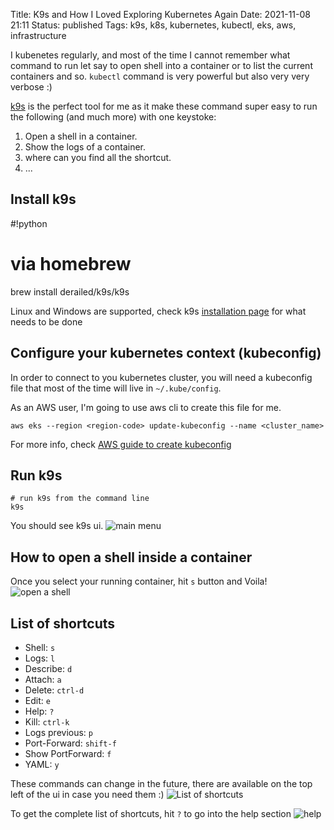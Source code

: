 Title: K9s and How I Loved Exploring Kubernetes Again
Date: 2021-11-08 21:11
Status: published
Tags: k9s, k8s, kubernetes, kubectl, eks, aws, infrastructure


I  kubenetes regularly, and most of the time I cannot remember what command
to run let say to open shell into a container or to list the current containers and so.
`kubectl` command is very powerful but also very very verbose :)

[k9s](https://k9scli.io) is the perfect tool for me as it make these command super easy to run the following (and much more) with
one keystoke:

1. Open a shell in a container.
2. Show the logs of a container.
3. where can you find all the shortcut.
4. ...

## Install k9s
#!python
# via homebrew
brew install derailed/k9s/k9s


Linux and Windows are supported, check k9s [installation page](https://k9scli.io/topics/install/)
for what needs to be done

## Configure your kubernetes context (kubeconfig)
In order to connect to you kubernetes cluster, you will need a kubeconfig file that most of the time will
live in `~/.kube/config`.

As an AWS user, I'm going to use aws cli to create this file for me.

```shell
aws eks --region <region-code> update-kubeconfig --name <cluster_name>
```

For more info, check [AWS guide to create kubeconfig](https://docs.aws.amazon.com/eks/latest/userguide/create-kubeconfig.html
)

## Run k9s
```shell
# run k9s from the command line
k9s
```
You should see k9s ui.
![main menu]({static}/images/k9/main.png "ui")

## How to open a shell inside a container
Once you select your running container, hit `s` button and Voila!
![open a shell]({static}/images/k9/shell.png "Shelling inside a container")


## List of shortcuts

- Shell: `s`
- Logs: `l`
- Describe: `d`
- Attach: `a`
- Delete: `ctrl-d`
- Edit: `e`
- Help: `?`
- Kill: `ctrl-k`
- Logs previous: `p`
- Port-Forward: `shift-f`
- Show PortForward: `f`
- YAML: `y`


These commands can change in the future, there are available on the top left of the ui in case you need them :)
![List of shortcuts]({static}/images/k9/shortcuts.png "list of shortcuts")

To get the complete list of shortcuts, hit `?` to go into the help section
![help]({static}/images/k9/help.png "exhaustive list of what you can do")